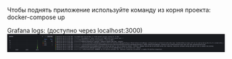 Чтобы поднять приложение используйте команду из корня проекта: docker-compose up

Grafana logs: (доступно через localhost:3000)
![img.png](readme-sources/img.png)